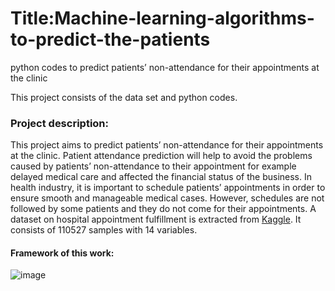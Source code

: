 


# Title:Machine-learning-algorithms-to-predict-the-patients
python codes to predict patients’ non-attendance for their appointments at the clinic


This project consists of the data set and python codes.
### Project description: 
<p>
This project aims to predict patients’ non-attendance for their appointments at the clinic. Patient attendance prediction will help to avoid the problems caused by patients’ non-attendance to their appointment for example delayed medical care and affected the financial status of the business. In health industry, it is important to schedule patients’ appointments in order to ensure smooth and manageable medical cases.  However, schedules are not followed by some patients and they do not come for their appointments. A dataset on hospital appointment fulfillment is extracted from <a href="https://www.kaggle.com/joniarroba/noshowappointments"> Kaggle</a>. It consists of  110527 samples with 14 variables.

</p>

#### Framework of this work: 
![image](https://user-images.githubusercontent.com/38839459/188258000-3fac0884-8922-4891-98c6-fdbb0c216777.png)

